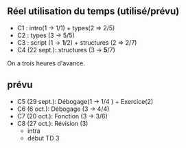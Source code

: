 
## Réel utilisation du temps (utilisé/prévu)
 * C1 : intro(1 -> 1/1) + types(2 => 2/5)
 * C2 : types (3 -> 5/5)
 * C3 : script (1 -> **1**/2) + structures (2 => 2/7)
 * C4 (22 sept.): structures (3 -> **5**/7)
 
On a trois heures d'avance.

## prévu
 * C5 (29 sept.): Débogage(1 -> 1/4 ) + Exercice(2)
 * C6 (6 oct.): Débogage (3 -> 4/4)
 * C7 (20 oct.):  Fonction (3 -> 3/6)
 * C8 (27 oct.):  Révision (3)
    * intra
    * début TD 3

